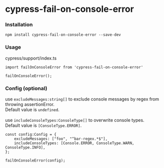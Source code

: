 # cypress-fail-on-console-error

### Installation

`npm install cypress-fail-on-console-error --save-dev`

### Usage

cypress/support/index.ts

```
import failOnConsoleError from 'cypress-fail-on-console-error'

failOnConsoleError();
```

### Config (optional)

use `excludeMessages:string[]` to exclude console messages by regex from throwing assertionError.<br/>
Default value is `undefined`.<br/><br/>
use `includeConsoleTypes:ConsoleType[]` to overwrite console types.<br/>
Default value is `[ConsoleType.ERROR]`.

```
const config:Config = {
    excludeMessages: ["foo", "^bar-regex.*$"],
    includeConsoleTypes: [Console.ERROR, ConsoleType.WARN, ConsoleType.INFO],
};

failOnConsoleError(config);
```
